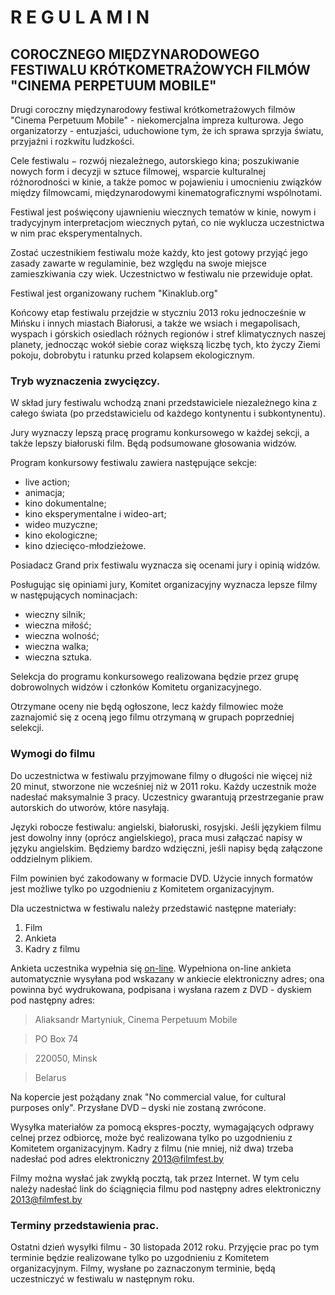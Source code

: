 R E G U L A M I N
===================
COROCZNEGO MIĘDZYNARODOWEGO FESTIWALU KRÓTKOMETRAŻOWYCH FILMÓW "CINEMA PERPETUUM MOBILE"
-------------------

Drugi coroczny międzynarodowy festiwal krótkometrażowych filmów "Cinema Perpetuum Mobile" - niekomercjalna impreza kulturowa. Jego organizatorzy - entuzjaści, uduchowione tym, że ich sprawa sprzyja światu, przyjaźni i rozkwitu ludzkości.

Cele festiwalu − rozwój niezależnego, autorskiego kina; poszukiwanie nowych form i decyzji w sztuce filmowej, wsparcie kulturalnej różnorodności w kinie, a także pomoc w pojawieniu i umocnieniu związków między filmowcami, międzynarodowymi kinematograficznymi wspólnotami.

Festiwal jest poświęcony ujawnieniu wiecznych tematów w kinie, nowym i tradycyjnym interpretacjom wiecznych pytań, co nie wyklucza uczestnictwa w nim prac eksperymentalnych.

Zostać uczestnikiem festiwalu może każdy, kto jest gotowy przyjąć jego zasady zawarte w regulaminie, bez względu na swoje miejsce zamieszkiwania czy wiek. Uczestnictwo w festiwalu nie przewiduje opłat.

Festiwal jest organizowany ruchem "Kinaklub.org"

Końcowy etap festiwalu przejdzie w styczniu 2013 roku jednocześnie w Mińsku i innych miastach Białorusi, a także we wsiach i megapolisach, wyspach i górskich osiedlach różnych regionów i stref klimatycznych naszej planety, jednocząc wokół siebie coraz większą liczbę tych, kto życzy Ziemi pokoju, dobrobytu i ratunku przed kolapsem ekologicznym.

### Tryb wyznaczenia zwycięzcy.

W skład jury festiwalu wchodzą znani przedstawiciele niezależnego kina z całego świata (po przedstawicielu od każdego kontynentu i subkontynentu).

Jury wyznaczy lepszą pracę programu konkursowego w każdej sekcji, a także lepszy białoruski film. Będą podsumowane głosowania widzów.

Program konkursowy festiwalu zawiera następujące sekcje:

* live action;
* animacja;
* kino dokumentalne;
* kino eksperymentalne i wideo-art;
* wideo muzyczne;
* kino ekologiczne;
* kino dziecięco-młodzieżowe.

Posiadacz Grand prix festiwalu wyznacza się ocenami jury i opinią widzów.

Posługując się opiniami jury, Komitet organizacyjny wyznacza lepsze filmy w następujących nominacjach:

* wieczny silnik;
* wieczna miłość;
* wieczna wolność;
* wieczna walka;
* wieczna sztuka.

Selekcja do programu konkursowego realizowana będzie przez grupę dobrowolnych widzów i członków Komitetu organizacyjnego.

Otrzymane oceny nie będą ogłoszone, lecz każdy filmowiec może zaznajomić się z oceną jego filmu otrzymaną w grupach poprzedniej selekcji.

### Wymogi do filmu

Do uczestnictwa w festiwalu przyjmowane filmy o długości nie więcej niż 20 minut, stworzone nie wcześniej niż w 2011 roku. Każdy uczestnik może nadesłać maksymalnie 3 pracy.  Uczestnicy gwarantują przestrzeganie praw autorskich do utworów, które nasyłają.

Języki robocze festiwalu: angielski, białoruski, rosyjski. Jeśli językiem filmu jest dowolny inny (oprócz angielskiego), praca musi załączać napisy w języku angielskim. Będziemy bardzo wdzięczni, jeśli napisy będą załączone oddzielnym plikiem.

Film powinien być zakodowany w formacie DVD. Użycie innych formatów jest możliwe tylko po uzgodnieniu z Komitetem organizacyjnym.

Dla uczestnictwa w festiwalu należy przedstawić następne materiały:

1. Film
2. Ankieta
3. Kadry z filmu

Ankieta uczestnika wypełnia się [on-line]( http://filmfest.by/2013/submit/ ). Wypełniona on-line ankieta automatycznie wysyłana pod wskazany w ankiecie elektroniczny adres; ona powinna być wydrukowana, podpisana i wysłana razem z DVD - dyskiem pod następny adres:

>Aliaksandr Martyniuk, Cinema Perpetuum Mobile

>PO Box 74

>220050, Minsk

>Belarus 

Na kopercie jest pożądany znak "No commercial value, for cultural purposes only". Przysłane DVD – dyski nie zostaną zwrócone.

Wysyłka materiałów za pomocą ekspres-poczty, wymagających odprawy celnej przez odbiorcę, może być realizowana tylko po uzgodnieniu z Komitetem organizacyjnym.
Kadry z filmu (nie mniej, niż dwa) trzeba nadesłać pod adres elektroniczny 2013@filmfest.by

Filmy można wysłać jak zwykłą pocztą, tak przez Internet. W tym celu należy nadesłać link do ściągnięcia filmu pod następny adres elektroniczny 2013@filmfest.by

### Terminy przedstawienia prac.

Ostatni dzień wysyłki filmu - 30 listopada 2012 roku. Przyjęcie prac po tym terminie będzie realizowane tylko po uzgodnieniu z Komitetem organizacyjnym.
Filmy, wysłane po zaznaczonym terminie, będą uczestniczyć w festiwalu w następnym roku.